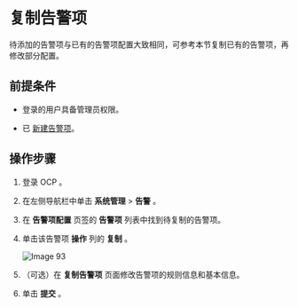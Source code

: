复制告警项
==========================

待添加的告警项与已有的告警项配置大致相同，可参考本节复制已有的告警项，再修改部分配置。

前提条件
-------------------------

* 登录的用户具备管理员权限。

* 已 [新建告警项](../900.alert-management/200.create-an-alarm-item-1.md)。

操作步骤
-------------------------

1. 登录 OCP 。

2. 在左侧导航栏中单击 **系统管理** \> **告警** 。

3. 在 **告警项配置** 页签的 **告警项** 列表中找到待复制的告警项。

4. 单击该告警项 **操作** 列的 **复制** 。

   ![Image 93](https://obbusiness-private.oss-cn-shanghai.aliyuncs.com/doc/img/ocp/400ce/%E5%A4%8D%E5%88%B6%E5%91%8A%E8%AD%A6%E9%A1%B9.png)
   

5. （可选）在 **复制告警项** 页面修改告警项的规则信息和基本信息。

6. 单击 **提交** 。
